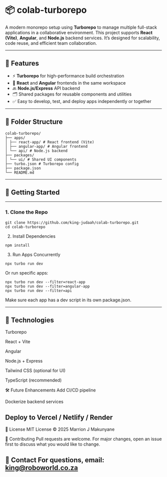 # 📦 colab-turborepo

A modern monorepo setup using **Turborepo** to manage multiple full-stack applications in a collaborative environment. This project supports **React (Vite)**, **Angular**, and **Node.js** backend services. It’s designed for scalability, code reuse, and efficient team collaboration.

---

## 🔧 Features

- ⚡️ **Turborepo** for high-performance build orchestration
- 🧩 **React** and **Angular** frontends in the same workspace
- 🔙 **Node.js/Express** API backend
- 🗂 Shared packages for reusable components and utilities
- ✅ Easy to develop, test, and deploy apps independently or together

---

## 📁 Folder Structure
```
colab-turborepo/
├── apps/
│ ├── react-app/ # React frontend (Vite)
│ ├── angular-app/ # Angular frontend
│ └── api/ # Node.js backend
├── packages/
│ └── ui/ # Shared UI components
├── turbo.json # Turborepo config
├── package.json
└── README.md
```
---
## 🚀 Getting Started
---
### 1. Clone the Repo
```
git clone https://github.com/king-judaah/colab-turborepo.git
cd colab-turborepo
```
2. Install Dependencies
```
npm install
```
3. Run Apps Concurrently

```
npx turbo run dev
```
Or run specific apps:
```
npx turbo run dev --filter=react-app
npx turbo run dev --filter=angular-app
npx turbo run dev --filter=api
```
Make sure each app has a dev script in its own package.json.

---
🧱 Technologies
---
Turborepo

React + Vite

Angular

Node.js + Express

Tailwind CSS (optional for UI)

TypeScript (recommended)

🛠 Future Enhancements
 Add CI/CD pipeline

 Dockerize backend services

 Deploy to Vercel / Netlify / Render
---
📄 License
MIT License © 2025 Marrion J Makunyane

🤝 Contributing
Pull requests are welcome. For major changes, open an issue first to discuss what you would like to change.

💬 Contact
For questions, email: king@roboworld.co.za
---
